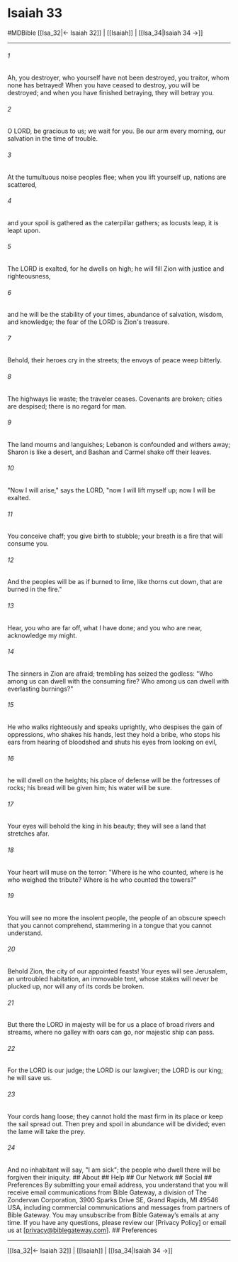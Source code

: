 # Isaiah 33
#MDBible
[[Isa_32|← Isaiah 32]] | [[Isaiah]] | [[Isa_34|Isaiah 34 →]]

***


###### 1 
Ah, you destroyer, who yourself have not been destroyed, you traitor, whom none has betrayed! When you have ceased to destroy, you will be destroyed; and when you have finished betraying, they will betray you. 

###### 2 
O LORD, be gracious to us; we wait for you. Be our arm every morning, our salvation in the time of trouble. 

###### 3 
At the tumultuous noise peoples flee; when you lift yourself up, nations are scattered, 

###### 4 
and your spoil is gathered as the caterpillar gathers; as locusts leap, it is leapt upon. 

###### 5 
The LORD is exalted, for he dwells on high; he will fill Zion with justice and righteousness, 

###### 6 
and he will be the stability of your times, abundance of salvation, wisdom, and knowledge; the fear of the LORD is Zion's treasure. 

###### 7 
Behold, their heroes cry in the streets; the envoys of peace weep bitterly. 

###### 8 
The highways lie waste; the traveler ceases. Covenants are broken; cities are despised; there is no regard for man. 

###### 9 
The land mourns and languishes; Lebanon is confounded and withers away; Sharon is like a desert, and Bashan and Carmel shake off their leaves. 

###### 10 
"Now I will arise," says the LORD, "now I will lift myself up; now I will be exalted. 

###### 11 
You conceive chaff; you give birth to stubble; your breath is a fire that will consume you. 

###### 12 
And the peoples will be as if burned to lime, like thorns cut down, that are burned in the fire." 

###### 13 
Hear, you who are far off, what I have done; and you who are near, acknowledge my might. 

###### 14 
The sinners in Zion are afraid; trembling has seized the godless: "Who among us can dwell with the consuming fire? Who among us can dwell with everlasting burnings?" 

###### 15 
He who walks righteously and speaks uprightly, who despises the gain of oppressions, who shakes his hands, lest they hold a bribe, who stops his ears from hearing of bloodshed and shuts his eyes from looking on evil, 

###### 16 
he will dwell on the heights; his place of defense will be the fortresses of rocks; his bread will be given him; his water will be sure. 

###### 17 
Your eyes will behold the king in his beauty; they will see a land that stretches afar. 

###### 18 
Your heart will muse on the terror: "Where is he who counted, where is he who weighed the tribute? Where is he who counted the towers?" 

###### 19 
You will see no more the insolent people, the people of an obscure speech that you cannot comprehend, stammering in a tongue that you cannot understand. 

###### 20 
Behold Zion, the city of our appointed feasts! Your eyes will see Jerusalem, an untroubled habitation, an immovable tent, whose stakes will never be plucked up, nor will any of its cords be broken. 

###### 21 
But there the LORD in majesty will be for us a place of broad rivers and streams, where no galley with oars can go, nor majestic ship can pass. 

###### 22 
For the LORD is our judge; the LORD is our lawgiver; the LORD is our king; he will save us. 

###### 23 
Your cords hang loose; they cannot hold the mast firm in its place or keep the sail spread out. Then prey and spoil in abundance will be divided; even the lame will take the prey. 

###### 24 
And no inhabitant will say, "I am sick"; the people who dwell there will be forgiven their iniquity. ## About ## Help ## Our Network ## Social ## Preferences By submitting your email address, you understand that you will receive email communications from Bible Gateway, a division of The Zondervan Corporation, 3900 Sparks Drive SE, Grand Rapids, MI 49546 USA, including commercial communications and messages from partners of Bible Gateway. You may unsubscribe from Bible Gateway&rsquo;s emails at any time. If you have any questions, please review our [Privacy Policy] or email us at [privacy@biblegateway.com]. ## Preferences

***

[[Isa_32|← Isaiah 32]] | [[Isaiah]] | [[Isa_34|Isaiah 34 →]]
